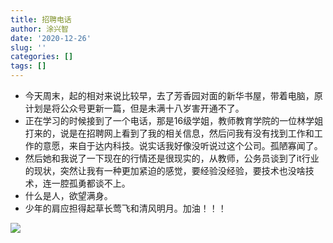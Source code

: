 ```yaml
---
title: 招聘电话
author: 涂兴智
date: '2020-12-26'
slug: ''
categories: []
tags: []
---
```

+ 今天周末，起的相对来说比较早，去了芳香园对面的新华书屋，带着电脑，原计划是将公众号更新一篇，但是未满十八岁害开通不了。
+ 正在学习的时候接到了一个电话，那是16级学姐，教师教育学院的一位林学姐打来的，说是在招聘网上看到了我的相关信息，然后问我有没有找到工作和工作的意愿，来自于达内科技。说实话我好像没听说过这个公司。孤陋寡闻了。 
+ 然后她和我说了一下现在的行情还是很现实的，从教师，公务员谈到了it行业的现状，突然让我有一种更加紧迫的感觉，要经验没经验，要技术也没啥技术，连一腔孤勇都谈不上。
+ 什么是人，欲望满身。
+ 少年的肩应担得起草长莺飞和清风明月。加油！！！

![](/2020-12-26-/index_files/迅雷下载.png)